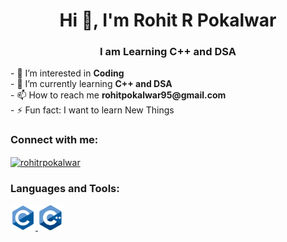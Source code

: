 
<h1 align="center">Hi 👋, I'm Rohit R Pokalwar</h1>
<h3 align="center">I am Learning C++ and DSA</h3>
- 👀 I’m interested in <b>Coding</b>
<br>
- 🌱 I’m currently learning <b>C++ and DSA</b>
<br>
- 📫 How to reach me
<b>rohitpokalwar95@gmail.com</b>
<br>
- ⚡ Fun fact: I want to learn New Things


<h3 align="left">Connect with me:</h3>
<p align="left">
<a href="https://instagram.com/rohitrpokalwar" target="blank"><img align="center" src="https://raw.githubusercontent.com/rahuldkjain/github-profile-readme-generator/master/src/images/icons/Social/instagram.svg" alt="rohitrpokalwar" height="30" width="40" /></a>
</p>

<h3 align="left">Languages and Tools:</h3>
<p align="left"> <a href="https://www.cprogramming.com/" target="_blank" rel="noreferrer"> <img src="https://raw.githubusercontent.com/devicons/devicon/master/icons/c/c-original.svg" alt="c" width="40" height="40"/> </a> <a href="https://www.w3schools.com/cpp/" target="_blank" rel="noreferrer"> <img src="https://raw.githubusercontent.com/devicons/devicon/master/icons/cplusplus/cplusplus-original.svg" alt="cplusplus" width="40" height="40"/> </a> </p>



<!---
RohitRPokalwar/RohitRPokalwar is a ✨ special ✨ repository because its `README.md` (this file) appears on your GitHub profile.
You can click the Preview link to take a look at your changes.
--->
